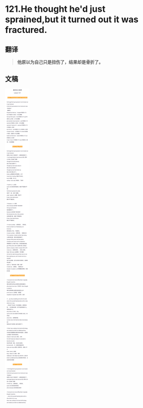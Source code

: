 # 121.He thought he'd just sprained,but it turned out it was fractured.

## 翻译

> **他原以为自己只是扭伤了，结果却是骨折了。**

## 文稿

![](img/121.jpg)

